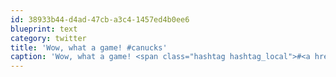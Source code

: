 ```yaml
---
id: 38933b44-d4ad-47cb-a3c4-1457ed4b0ee6
blueprint: text
category: twitter
title: 'Wow, what a game! #canucks'
caption: 'Wow, what a game! <span class="hashtag hashtag_local">#<a href="http://tweettemp.darylchymko.ca/?tag=canucks">canucks</a>'
---
```

